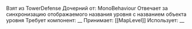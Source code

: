 Взят из TowerDefense
Дочерний от: MonoBehaviour
Отвечает за синхронизацию отображаемого названия уровня с названием объекта уровня
Требует компонент: __
Принимает: 
[[MapLevel]]
Использует: __
